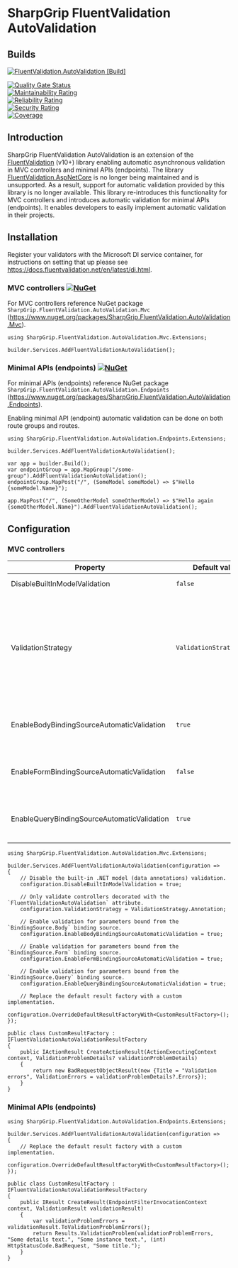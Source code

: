 # SharpGrip FluentValidation AutoValidation

## Builds

[![FluentValidation.AutoValidation [Build]](https://github.com/SharpGrip/FluentValidation.AutoValidation/actions/workflows/Build.yaml/badge.svg)](https://github.com/SharpGrip/FluentValidation.AutoValidation/actions/workflows/Build.yaml)

[![Quality Gate Status](https://sonarcloud.io/api/project_badges/measure?project=SharpGrip_FluentValidation.AutoValidation&metric=alert_status)](https://sonarcloud.io/summary/overall?id=SharpGrip_FluentValidation.AutoValidation) \
[![Maintainability Rating](https://sonarcloud.io/api/project_badges/measure?project=SharpGrip_FluentValidation.AutoValidation&metric=sqale_rating)](https://sonarcloud.io/summary/overall?id=SharpGrip_FluentValidation.AutoValidation) \
[![Reliability Rating](https://sonarcloud.io/api/project_badges/measure?project=SharpGrip_FluentValidation.AutoValidation&metric=reliability_rating)](https://sonarcloud.io/summary/overall?id=SharpGrip_FluentValidation.AutoValidation) \
[![Security Rating](https://sonarcloud.io/api/project_badges/measure?project=SharpGrip_FluentValidation.AutoValidation&metric=security_rating)](https://sonarcloud.io/summary/overall?id=SharpGrip_FluentValidation.AutoValidation) \
[![Coverage](https://sonarcloud.io/api/project_badges/measure?project=SharpGrip_FluentValidation.AutoValidation&metric=coverage)](https://sonarcloud.io/summary/overall?id=SharpGrip_FluentValidation.AutoValidation)

## Introduction

SharpGrip FluentValidation AutoValidation is an extension of the [FluentValidation](https://github.com/FluentValidation/FluentValidation) (v10+) library enabling automatic asynchronous validation in MVC controllers and minimal APIs (endpoints).
The library [FluentValidation.AspNetCore](https://github.com/FluentValidation/FluentValidation.AspNetCore) is no longer being maintained and is unsupported. As a result, support for automatic validation provided by this library is no longer available.
This library re-introduces this functionality for MVC controllers and introduces automatic validation for minimal APIs (endpoints). It enables developers to easily implement automatic validation in their projects.

## Installation

Register your validators with the Microsoft DI service container, for instructions on setting that up please see https://docs.fluentvalidation.net/en/latest/di.html.

### MVC controllers [![NuGet](https://img.shields.io/nuget/v/SharpGrip.FluentValidation.AutoValidation.Mvc)](https://www.nuget.org/packages/SharpGrip.FluentValidation.AutoValidation.Mvc)

For MVC controllers reference NuGet package `SharpGrip.FluentValidation.AutoValidation.Mvc` (https://www.nuget.org/packages/SharpGrip.FluentValidation.AutoValidation.Mvc).

```
using SharpGrip.FluentValidation.AutoValidation.Mvc.Extensions;

builder.Services.AddFluentValidationAutoValidation();
```

### Minimal APIs (endpoints) [![NuGet](https://img.shields.io/nuget/v/SharpGrip.FluentValidation.AutoValidation.Endpoints)](https://www.nuget.org/packages/SharpGrip.FluentValidation.AutoValidation.Endpoints)

For minimal APIs (endpoints) reference NuGet package `SharpGrip.FluentValidation.AutoValidation.Endpoints` (https://www.nuget.org/packages/SharpGrip.FluentValidation.AutoValidation.Endpoints).

Enabling minimal API (endpoint) automatic validation can be done on both route groups and routes.

```
using SharpGrip.FluentValidation.AutoValidation.Endpoints.Extensions;

builder.Services.AddFluentValidationAutoValidation();

var app = builder.Build();
var endpointGroup = app.MapGroup("/some-group").AddFluentValidationAutoValidation();
endpointGroup.MapPost("/", (SomeModel someModel) => $"Hello {someModel.Name}");

app.MapPost("/", (SomeOtherModel someOtherModel) => $"Hello again {someOtherModel.Name}").AddFluentValidationAutoValidation();
```

## Configuration

### MVC controllers

| Property                                    | Default value            | Description                                                                                                                                                                                                                                                                                                                                                                                                            |
|---------------------------------------------|--------------------------|------------------------------------------------------------------------------------------------------------------------------------------------------------------------------------------------------------------------------------------------------------------------------------------------------------------------------------------------------------------------------------------------------------------------|
| DisableBuiltInModelValidation               | `false`                  | Disables the built-in .NET model (data annotations) validation.                                                                                                                                                                                                                                                                                                                                                        |
| ValidationStrategy                          | `ValidationStrategy.All` | Configures the validation strategy. Validation strategy `ValidationStrategy.All` enables asynchronous automatic validation on all controllers inheriting from `ControllerBase`. Validation strategy `ValidationStrategy.Annotations` enables asynchronous automatic validation on controllers inheriting from `ControllerBase` decorated (class or method) with a `FluentValidationAutoValidationAttribute` attribute. |
| EnableBodyBindingSourceAutomaticValidation  | `true`                   | Enables asynchronous automatic validation for parameters bound from the `BindingSource.Body` binding source (typically parameters decorated with the `[FormBody]` attribute).                                                                                                                                                                                                                                          |
| EnableFormBindingSourceAutomaticValidation  | `false`                  | Enables asynchronous automatic validation for parameters bound from the `BindingSource.Form` binding source (typically parameters decorated with the `[FormForm]` attribute).                                                                                                                                                                                                                                          |
| EnableQueryBindingSourceAutomaticValidation | `true`                   | Enables asynchronous automatic validation for parameters bound from the `BindingSource.Query` binding source (typically parameters decorated with the `[FormQuery]` attribute).                                                                                                                                                                                                                                        |

```
using SharpGrip.FluentValidation.AutoValidation.Mvc.Extensions;

builder.Services.AddFluentValidationAutoValidation(configuration =>
{
    // Disable the built-in .NET model (data annotations) validation.
    configuration.DisableBuiltInModelValidation = true;

    // Only validate controllers decorated with the `FluentValidationAutoValidation` attribute.
    configuration.ValidationStrategy = ValidationStrategy.Annotation;

    // Enable validation for parameters bound from the `BindingSource.Body` binding source.
    configuration.EnableBodyBindingSourceAutomaticValidation = true;

    // Enable validation for parameters bound from the `BindingSource.Form` binding source.
    configuration.EnableFormBindingSourceAutomaticValidation = true;

    // Enable validation for parameters bound from the `BindingSource.Query` binding source.
    configuration.EnableQueryBindingSourceAutomaticValidation = true;

    // Replace the default result factory with a custom implementation.
    configuration.OverrideDefaultResultFactoryWith<CustomResultFactory>();
});

public class CustomResultFactory : IFluentValidationAutoValidationResultFactory
{
    public IActionResult CreateActionResult(ActionExecutingContext context, ValidationProblemDetails? validationProblemDetails)
    {
        return new BadRequestObjectResult(new {Title = "Validation errors", ValidationErrors = validationProblemDetails?.Errors});
    }
}
```

### Minimal APIs (endpoints)

```
using SharpGrip.FluentValidation.AutoValidation.Endpoints.Extensions;

builder.Services.AddFluentValidationAutoValidation(configuration =>
{
    // Replace the default result factory with a custom implementation.
    configuration.OverrideDefaultResultFactoryWith<CustomResultFactory>();
});

public class CustomResultFactory : IFluentValidationAutoValidationResultFactory
{
    public IResult CreateResult(EndpointFilterInvocationContext context, ValidationResult validationResult)
    {
        var validationProblemErrors = validationResult.ToValidationProblemErrors();
        return Results.ValidationProblem(validationProblemErrors, "Some details text.", "Some instance text.", (int) HttpStatusCode.BadRequest, "Some title.");
    }
}
```
